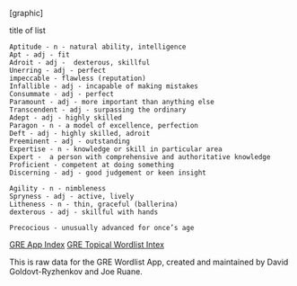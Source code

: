 [graphic]

title of list

	Aptitude - n - natural ability, intelligence
	Apt - adj - fit
	Adroit - adj -  dexterous, skillful
	Unerring - adj - perfect
	impeccable - flawless (reputation)
	Infallible - adj - incapable of making mistakes
	Consummate - adj - perfect
	Paramount - adj - more important than anything else
	Transcendent - adj - surpassing the ordinary
	Adept - adj - highly skilled
	Paragon - n - a model of excellence, perfection
	Deft - adj - highly skilled, adroit
	Preeminent - adj - outstanding
	Expertise - n - knowledge or skill in particular area
	Expert -  a person with comprehensive and authoritative knowledge
	Proficient - competent at doing something
	Discerning - adj - good judgement or keen insight

	Agility - n - nimbleness
	Spryness - adj - active, lively
	Litheness - n - thin, graceful (ballerina)
	dexterous - adj - skillful with hands

	Precocious - unusually advanced for once’s age
  
[GRE App Index](/index.md)
[GRE Topical Wordlist Intex](/tw000_list.md)
  
This is raw data for the GRE Wordlist App, created and maintained by David Goldovt-Ryzhenkov and Joe Ruane.
